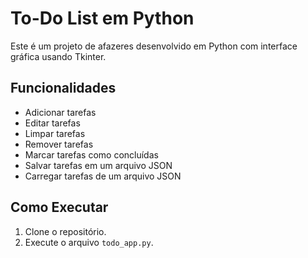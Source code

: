 # To-Do List em Python

Este é um projeto de afazeres desenvolvido em Python com interface gráfica usando Tkinter.

## Funcionalidades
- Adicionar tarefas
- Editar tarefas
- Limpar tarefas
- Remover tarefas
- Marcar tarefas como concluídas
- Salvar tarefas em um arquivo JSON
- Carregar tarefas de um arquivo JSON

## Como Executar
1. Clone o repositório.
2. Execute o arquivo `todo_app.py`.